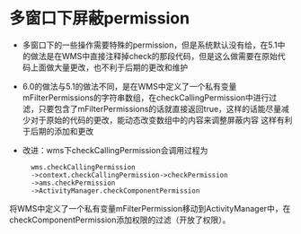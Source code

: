 # 多窗口下屏蔽permission
- 多窗口下的一些操作需要特殊的permission，但是系统默认没有给，在5.1中的做法是在WMS中直接注释掉check的那段代码，但是这么做需要在原始代码上面做大量更改，也不利于后期的更改和维护
- 6.0的做法与5.1的做法不同，是在WMS中定义了一个私有变量mFilterPermissions的字符串数组，在checkCallingPermission中进行过滤，只要包含了mFilterPermissions的话就直接返回true，这样的话能尽量减少对于原始的代码的更改，能动态改变数组中的内容来调整屏蔽内容
这样有利于后期的添加和更改
- 改进：wms下checkCallingPermission会调用过程为 

        wms.checkCallingPermission
        ->context.checkCallingPermission->checkPermission
        ->ams.checkPermission
        ->ActivityManager.checkComponentPermission

将WMS中定义了一个私有变量mFilterPermission移动到ActivityManager中，在checkComponentPermission添加权限的过滤（开放了权限）。
